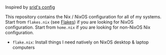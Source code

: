 Inspired by [srid's config](https://github.com/srid/nixos-config)

This repository contains the Nix / NixOS configuration for all of my systems. Start from `flakes.nix` (see [Flakes](https://nixos.wiki/wiki/Flakes)) if you are looking for NixOS configuration. Start from `home.nix` if you are looking for non-NixOS Nix configuration.

- `flake.nix`: Install things I need natively on NixOS desktop & laptop computers

